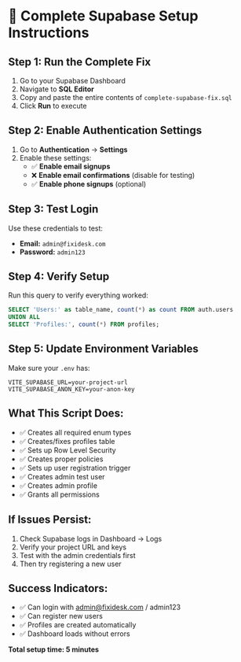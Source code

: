 # 🔧 Complete Supabase Setup Instructions

## Step 1: Run the Complete Fix
1. Go to your Supabase Dashboard
2. Navigate to **SQL Editor**
3. Copy and paste the entire contents of `complete-supabase-fix.sql`
4. Click **Run** to execute

## Step 2: Enable Authentication Settings
1. Go to **Authentication** → **Settings**
2. Enable these settings:
   - ✅ **Enable email signups**
   - ❌ **Enable email confirmations** (disable for testing)
   - ✅ **Enable phone signups** (optional)

## Step 3: Test Login
Use these credentials to test:
- **Email:** `admin@fixidesk.com`
- **Password:** `admin123`

## Step 4: Verify Setup
Run this query to verify everything worked:
```sql
SELECT 'Users:' as table_name, count(*) as count FROM auth.users
UNION ALL
SELECT 'Profiles:', count(*) FROM profiles;
```

## Step 5: Update Environment Variables
Make sure your `.env` has:
```env
VITE_SUPABASE_URL=your-project-url
VITE_SUPABASE_ANON_KEY=your-anon-key
```

## What This Script Does:
- ✅ Creates all required enum types
- ✅ Creates/fixes profiles table
- ✅ Sets up Row Level Security
- ✅ Creates proper policies
- ✅ Sets up user registration trigger
- ✅ Creates admin test user
- ✅ Creates admin profile
- ✅ Grants all permissions

## If Issues Persist:
1. Check Supabase logs in Dashboard → Logs
2. Verify your project URL and keys
3. Test with the admin credentials first
4. Then try registering a new user

## Success Indicators:
- ✅ Can login with admin@fixidesk.com / admin123
- ✅ Can register new users
- ✅ Profiles are created automatically
- ✅ Dashboard loads without errors

**Total setup time: 5 minutes**